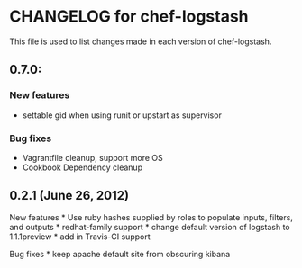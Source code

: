 # CHANGELOG for chef-logstash

This file is used to list changes made in each version of chef-logstash.

## 0.7.0:

### New features ###
* settable gid when using runit or upstart as supervisor

### Bug fixes ###
* Vagrantfile cleanup, support more OS
* Cookbook Dependency cleanup

## 0.2.1 (June 26, 2012)

New features
	* Use ruby hashes supplied by roles to populate inputs, filters,
	and outputs
	* redhat-family support
	* change default version of logstash to 1.1.1preview
	* add in Travis-CI support

Bug fixes
	* keep apache default site from obscuring kibana
